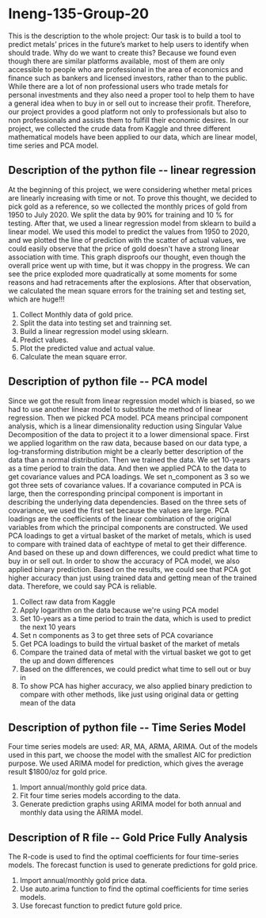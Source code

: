 # Ineng-135-Group-20

This is the description to the whole project:
Our task is to build a tool to predict metals’ prices in the future’s market to help users to identify when should trade. Why do we want to create this? Because we found even though there are similar platforms available, most of them are only accessible to people who are professional in the area of economics and finance such as bankers and licensed investors, rather than to the public. While there are a lot of non professional users who trade metals for personal investments and they also need a proper tool to help them to have a general idea when to buy in or sell out to increase their profit. Therefore, our project provides a good platform not only to professionals but also to non professionals and assists them to fulfill their economic desires. In our project, we collected the crude data from Kaggle and three different mathematical models have been applied to our data, which are linear model, time series and PCA model.

## Description of the python file -- linear regression 
At the beginning of this project, we were considering whether metal prices are linearly increasing with time or not. To prove this thought, we decided to pick gold as a reference, so we collected the monthly prices of gold from 1950 to July 2020. We split the data by 90% for training and 10 % for testing.  After that, we used a linear regression model from sklearn to build a linear model. We used this model to predict the values from 1950 to 2020,  and we plotted the line of prediction with the scatter of actual values, we could easily observe that the price of gold doesn't have a strong linear association with time. This graph disproofs our thought, even though the overall price went up with time, but it was choppy in the progress. We can see the price exploded more quadratically at some moments for some reasons and had retracements after the explosions. After that observation, we calculated  the mean square errors for the training set and testing set, which are huge!!!


1. Collect Monthly data of gold price.
2. Split the data into testing set and trainning set.
3. Build a linear regression model using sklearn.
4. Predict values.
5. Plot the predicted value and actual value.
6. Calculate the mean square error. 

## Description of python file -- PCA model
Since we got the result from linear regression model which is biased, so we had to use another linear model to substitute the method of linear regression. Then we picked PCA model. PCA means principal component analysis, which is a linear dimensionality reduction using Singular Value Decomposition of the data to project it to a lower dimensional space. First we applied logarithm on the raw data, because based on our data type, a log-transforming distribution might be a clearly better description of the data than a normal distribution. Then we trained the data. We set 10-years as a time period to train the data. And then we applied PCA to the data to get covariance values and PCA loadings. We set n_component as 3 so we got three sets of covariance values. If a covariance computed in PCA is large, then the corresponding principal component is important in describing the underlying data dependencies. Based on the three sets of covariance, we used the first set because the values are large. PCA loadings are the coefficients of the linear combination of the original variables from which the principal components are constructed. We used PCA loadings to get a virtual basket of the market of metals, which is used to compare with trained data of eachtype of metal to get their difference. And based on these up and down differences, we could predict what time to buy in or sell out. In order to show the accuracy of PCA model, we also applied binary prediction. Based on the results, we could see that PCA got higher accuracy than just using trained data and getting mean of the trained data. Therefore, we could say PCA is reliable.

1. Collect raw data from Kaggle
2. Apply logarithm on the data because we're using PCA model
3. Set 10-years as a time period to train the data, which is used to predict the next 10 years
4. Set n components as 3 to get three sets of PCA covariance
5. Get PCA loadings to build the virtual basket of the market of metals
6. Compare the trained data of metal with the virtual basket we got to get the up and down differences
7. Based on the differences, we could predict what time to sell out or buy in
8. To show PCA has higher accuracy, we also applied binary prediction to compare with other methods, like just using original data or getting mean of the data

## Description of python file -- Time Series Model
Four time series models are used: AR, MA, ARMA, ARIMA. Out of the models used in this part, we choose the model with the smallest AIC for prediction purpose. We used ARIMA model for prediction, which gives the average result $1800/oz for gold price. 

1. Import annual/monthly gold price data.
2. Fit four time series models according to the data. 
3. Generate prediction graphs using ARIMA model for both annual and monthly data using the ARIMA model.

## Description of R file -- Gold Price Fully Analysis
The R-code is used to find the optimal coefficients for four time-series models. The forecast function is used to generate predictions for gold price. 

1. Import annual/monthly gold price data.
2. Use auto.arima function to find the optimal coefficients for time series models.
3. Use forecast function to predict future gold price.

